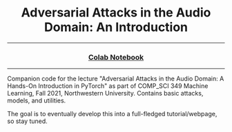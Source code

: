 <h1 align="center">Adversarial Attacks in the Audio Domain: An Introduction</h1>
<hr/>

<h3 align="center">
<a href="https://colab.research.google.com/drive/1tb7JnrJHOBP0BkOKWXzP06jYrIXVf3az#offline=true&sandboxMode=true">Colab Notebook</a>
</h3>




---

Companion code for the lecture "Adversarial Attacks in the Audio Domain: A Hands-On Introduction in PyTorch" as part of COMP_SCI 349 Machine Learning, Fall 2021, Northwestern University. Contains basic attacks, models, and utilities.

The goal is to eventually develop this into a full-fledged tutorial/webpage, so stay tuned.



